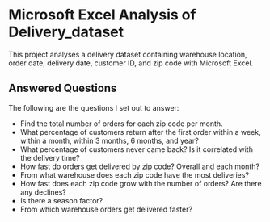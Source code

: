 # Microsoft Excel Analysis of Delivery_dataset

This project analyses a delivery dataset containing warehouse location, order date, delivery date, customer ID, and zip code with Microsoft Excel.

## Answered Questions
The following are the questions I set out to answer:
- Find the total number of orders for each zip code per month.
- What percentage of customers return after the first order within a week, within a month, within 3 months, 6 months, and year?
- What percentage of customers never came back? Is it correlated with the delivery time? 
- How fast do orders get delivered by zip code? Overall and each month?
- From what warehouse does each zip code have the most deliveries? 
- How fast does each zip code grow with the number of orders? Are there any declines?
- Is there a season factor?
- From which warehouse orders get delivered faster?
